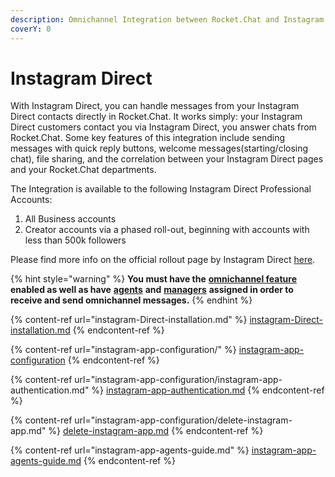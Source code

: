 ```yaml
---
description: Omnichannel Integration between Rocket.Chat and Instagram Direct.
coverY: 0
---
```


# Instagram Direct

With Instagram Direct, you can handle messages from your Instagram Direct contacts directly in Rocket.Chat. It works simply: your Instagram Direct customers contact you via Instagram Direct, you answer chats from Rocket.Chat. Some key features of this integration include sending messages with quick reply buttons, welcome messages(starting/closing chat), file sharing, and the correlation between your Instagram Direct pages and your Rocket.Chat departments.

The Integration is available to the following Instagram Direct Professional Accounts:

1. All Business accounts
2. Creator accounts via a phased roll-out, beginning with accounts with less than 500k followers

Please find more info on the official rollout page by Instagram Direct [here](https://developers.facebook.com/docs/messenger-platform/instagram/rollout/).

{% hint style="warning" %}
**You must have the** [**omnichannel feature**](https://docs.rocket.chat/guides/administration/settings/omnichannel-admins-guide#enable-omnichannel) **enabled as well as have** [**agents**](https://docs.rocket.chat/guides/omnichannel/agents) **and** [**managers**](https://docs.rocket.chat/guides/omnichannel/managers) **assigned in order to receive and send omnichannel messages.**
{% endhint %}

{% content-ref url="instagram-Direct-installation.md" %}
[instagram-Direct-installation.md](instagram-Direct-installation.md)
{% endcontent-ref %}

{% content-ref url="instagram-app-configuration/" %}
[instagram-app-configuration](instagram-app-configuration/)
{% endcontent-ref %}

{% content-ref url="instagram-app-configuration/instagram-app-authentication.md" %}
[instagram-app-authentication.md](instagram-app-configuration/instagram-app-authentication.md)
{% endcontent-ref %}

{% content-ref url="instagram-app-configuration/delete-instagram-app.md" %}
[delete-instagram-app.md](instagram-app-configuration/delete-instagram-app.md)
{% endcontent-ref %}

{% content-ref url="instagram-app-agents-guide.md" %}
[instagram-app-agents-guide.md](instagram-app-agents-guide.md)
{% endcontent-ref %}
